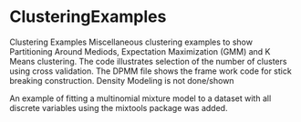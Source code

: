 # ClusteringExamples
Clustering Examples
Miscellaneous clustering examples to show Partitioning Around Mediods, Expectation Maximization (GMM) and K Means
clustering. The code illustrates selection of the number of clusters using cross validation.
The DPMM file shows the frame work code for stick breaking construction. Density Modeling is not done/shown

An example of fitting a multinomial mixture model to a dataset with all discrete variables using the mixtools package was added.
